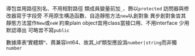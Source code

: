 導包旹用路徑別名、不用相對路徑
類成員變量前加`_`、飾以`protected`
訪問器與修改器寫于字段旁
不用原生構造函數、自造靜態方法`new`㕥創對象
異步創對象旹其靜態方法當作`New`或`neW`
約束plain object旹用class當接口用、不用interface
少用默認導出
可略旹不寫`public`

數據庫表ᵗ實體類ᵘ、蔿兼容int64、故其_idᵗ類型應設潙`number|string`而非獨`number`